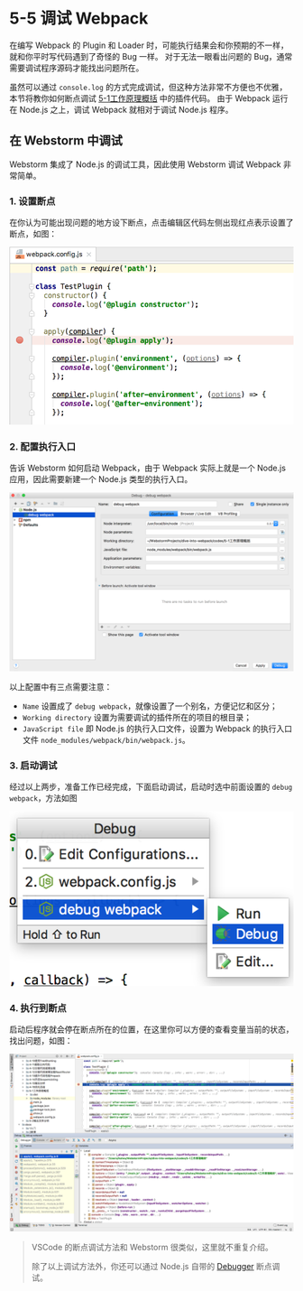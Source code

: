# 5-5 调试 Webpack
在编写 Webpack 的 Plugin 和 Loader 时，可能执行结果会和你预期的不一样，就和你平时写代码遇到了奇怪的 Bug 一样。
对于无法一眼看出问题的 Bug，通常需要调试程序源码才能找出问题所在。

虽然可以通过 `console.log` 的方式完成调试，但这种方法非常不方便也不优雅，本节将教你如何断点调试 [5-1工作原理概括](http://webpack.wuhaolin.cn/5-1工作原理概括.zip) 中的插件代码。
由于 Webpack 运行在 Node.js 之上，调试 Webpack 就相对于调试 Node.js 程序。

## 在 Webstorm 中调试
Webstorm 集成了 Node.js 的调试工具，因此使用 Webstorm 调试 Webpack 非常简单。

### 1. 设置断点
在你认为可能出现问题的地方设下断点，点击编辑区代码左侧出现红点表示设置了断点，如图：

![图5-5-1 设置断点](img/5-5设置断点.png)

### 2. 配置执行入口
告诉 Webstorm 如何启动 Webpack，由于 Webpack 实际上就是一个 Node.js 应用，因此需要新建一个 Node.js 类型的执行入口。

![图5-5-2 配置执行入口](img/5-5配置执行入口.png)

以上配置中有三点需要注意：

- `Name` 设置成了 `debug webpack`，就像设置了一个别名，方便记忆和区分；
- `Working directory` 设置为需要调试的插件所在的项目的根目录；
- `JavaScript file` 即 Node.js 的执行入口文件，设置为 Webpack 的执行入口文件 `node_modules/webpack/bin/webpack.js`。

### 3. 启动调试
经过以上两步，准备工作已经完成，下面启动调试，启动时选中前面设置的 `debug webpack`，方法如图

![图5-5-3 启动 Webpack](img/5-5启动Webpack.png)

### 4. 执行到断点
启动后程序就会停在断点所在的位置，在这里你可以方便的查看变量当前的状态，找出问题，如图：

![图5-5-4 执行到断点](img/5-5执行到断点.png)

> VSCode 的断点调试方法和 Webstorm 很类似，这里就不重复介绍。
> 
> 除了以上调试方法外，你还可以通过 Node.js 自带的 [ Debugger](https://nodejs.org/api/debugger.html) 断点调试。
